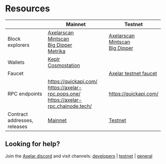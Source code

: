 # Resources

|                              | Mainnet                                                                                                                                                                                                  | Testnet                                                                                                                                                             |
| ---------------------------- | -------------------------------------------------------------------------------------------------------------------------------------------------------------------------------------------------------- | ------------------------------------------------------------------------------------------------------------------------------------------------------------------- |
| Block explorers              | [Axelarscan](https://axelarscan.io/) <br/> [Mintscan](https://www.mintscan.io/axelar) <br/> [Big Dipper](https://axelar-mainnet.chainode.tech/) <br/> [Metrika](https://app.metrika.co/dashboard/axelar) | [Axelarscan](https://testnet.axelarscan.io/) <br/> [Mintscan](https://testnet.mintscan.io/axelar-testnet) <br/> [Big Dipper](https://axelar-testnet.chainode.tech/) |
| Wallets                      | [Keplr](https://wallet.keplr.app/) <br/> [Cosmostation](https://www.cosmostation.io/)                                                                                                                    |                                                                                                                                                                     |
| Faucet                       |                                                                                                                                                                                                          | [Axelar testnet faucet](https://faucet.testnet.axelar.dev/)                                                                                                         |
| RPC endpoints                | https://quickapi.com/ <br/> https://axelar-rpc.pops.one/ <br/> https://axelar-rpc.chainode.tech/                                                                                                         | https://quickapi.com/                                                                                                                                               |
| Contract addresses, releases | [Mainnet](resources/mainnet.md)                                                                                                                                                                          | [Testnet](resources/testnet.md)                                                                                                                                     |

## Looking for help?

Join the [Axelar discord](https://discord.gg/aRZ3Ra6f7D) and visit channels: [developers](https://discord.com/channels/770814806105128977/955655587260170272) | [testnet](https://discord.com/channels/770814806105128977/799299951078408242) | [general](https://discord.com/channels/770814806105128977/770814806105128980)
